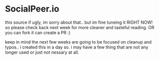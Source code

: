 # SocialPeer.io

this source if ugly, im sorry about that.. but im fine tuneing it RIGHT NOW! so please check back next week for more cleaner and tasteful reading. OR  you can fork it can create a PR :) 

keep in mind the next few weeks are going to be focused on cleanup and typos.. i created this in a day so. i may have a few thing that are not any longer used or just not nessary at all.
